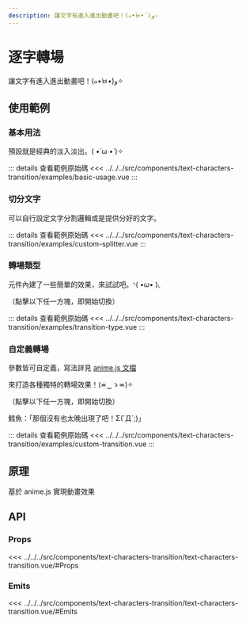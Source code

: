 ```yaml
---
description: 讓文字有進入進出動畫吧！(๑•̀ㅂ•́)و✧
---
```


<script setup>
import BasicUsage from '../../../src/components/text-characters-transition/examples/basic-usage.vue'
import CustomSplitter from '../../../src/components/text-characters-transition/examples/custom-splitter.vue'
import TransitionType from '../../../src/components/text-characters-transition/examples/transition-type.vue'
import CustomTransition from '../../../src/components/text-characters-transition/examples/custom-transition.vue'
</script>

# 逐字轉場

讓文字有進入進出動畫吧！(๑•̀ㅂ•́)و✧

## 使用範例

### 基本用法

預設就是經典的淡入淡出。( •̀ ω •́ )✧

<basic-usage/>

::: details 查看範例原始碼
<<< ../../../src/components/text-characters-transition/examples/basic-usage.vue
:::

### 切分文字

可以自行設定文字分割邏輯或是提供分好的文字。

<custom-splitter/>

::: details 查看範例原始碼
<<< ../../../src/components/text-characters-transition/examples/custom-splitter.vue
:::

### 轉場類型

元件內建了一些簡單的效果，來試試吧。◝( •ω• )◟

（點擊以下任一方塊，即開始切換）

<transition-type/>

::: details 查看範例原始碼
<<< ../../../src/components/text-characters-transition/examples/transition-type.vue
:::

### 自定義轉場

參數皆可自定義，寫法詳見 [anime.js 文檔](https://animejs.com/documentation/#cssProperties)

來打造各種獨特的轉場效果！(≖‿ゝ≖)✧

（點擊以下任一方塊，即開始切換）

<custom-transition class="min-h-[50vh]"/>

鱈魚：「那個沒有也太晚出現了吧！Σ(ˊДˋ;)」

::: details 查看範例原始碼
<<< ../../../src/components/text-characters-transition/examples/custom-transition.vue
:::

## 原理

基於 anime.js 實現動畫效果

## API

### Props

<<< ../../../src/components/text-characters-transition/text-characters-transition.vue/#Props

### Emits

<<< ../../../src/components/text-characters-transition/text-characters-transition.vue/#Emits
